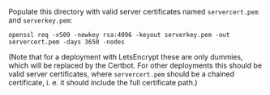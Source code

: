 Populate this directory with valid server certificates named `servercert.pem` and `serverkey.pem`:
```
openssl req -x509 -newkey rsa:4096 -keyout serverkey.pem -out servercert.pem -days 3650 -nodes
```

(Note that for a deployment with LetsEncrypt these are only dummies, which will be replaced by the Certbot.
For other deployments this should be valid server certificates, where `servercert.pem` should be a chained certificate,
i. e. it should include the full certificate path.)